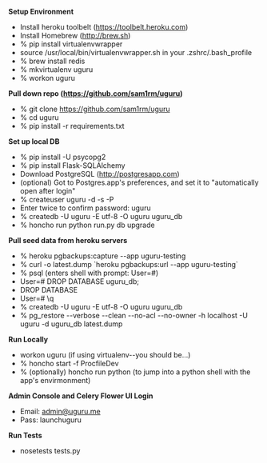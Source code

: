 **Setup Environment**
 
- Install heroku toolbelt (https://toolbelt.heroku.com)
- Install Homebrew (http://brew.sh)
- % pip install virtualenvwrapper
- source /usr/local/bin/virtualenvwrapper.sh in your .zshrc/.bash_profile
- % brew install redis
- % mkvirtualenv uguru
- % workon uguru

**Pull down repo (https://github.com/sam1rm/uguru)**

- % git clone https://github.com/sam1rm/uguru
- % cd uguru
- % pip install -r requirements.txt 

**Set up local DB**

- % pip install -U psycopg2
- % pip install Flask-SQLAlchemy
- Download PostgreSQL (http://postgresapp.com)
- (optional) Got to Postgres.app's preferences, and set it to "automatically open after login"
- % createuser uguru -d -s -P
- Enter twice to confirm password: uguru
- % createdb -U uguru -E utf-8 -O uguru uguru_db
- % honcho run python run.py db upgrade

**Pull seed data from heroku servers**

- % heroku pgbackups:capture \-\-app uguru-testing
- % curl -o latest.dump \`heroku pgbackups:url \-\-app uguru-testing\`
- % psql (enters shell with prompt: User=#)
- User=# DROP DATABASE uguru_db;
- DROP DATABASE
- User=# \q 
- % createdb -U uguru -E utf-8 -O uguru uguru_db
- % pg_restore --verbose --clean --no-acl --no-owner -h localhost -U uguru -d uguru_db latest.dump

**Run Locally**

- workon uguru (if using virtualenv--you should be...)
- % honcho start -f ProcfileDev
- % (optionally) honcho run python (to jump into a python shell with the app's envirmonment)

**Admin Console and Celery Flower UI Login**

- Email: admin@uguru.me
- Pass: launchuguru

**Run Tests**

- nosetests tests.py 
